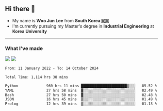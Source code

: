 ## Hi there 👋

- My name is **Woo Jun Lee** from **South Korea 🇰🇷**
- I'm currently pursuing my Master's degree in **Industrial Engineering** at **Korea University**

---

### What I've made

<a href="https://share.streamlit.io/tomtom1103/kuiai_hackathon_2022/main/JL_app.py"><img src="https://img.shields.io/badge/Journey Lee-161B22?style=for-the-badge&logo=streamlit&logoColor=FF4B4B"/></a> <a href="https://jeon-100.github.io/Dangzang/"><img src="https://img.shields.io/badge/당신을 위한 장학금, 당장!-161B22?style=for-the-badge&logo=react&logoColor=#61DAFB"/></a>

<!--START_SECTION:waka-->

```txt
From: 11 January 2022 - To: 14 October 2024

Total Time: 1,114 hrs 38 mins

Python             960 hrs 11 mins █████████████████████▒░░░   85.52 %
YAML               27 hrs 58 mins  ▓░░░░░░░░░░░░░░░░░░░░░░░░   02.49 %
Bash               27 hrs 50 mins  ▓░░░░░░░░░░░░░░░░░░░░░░░░   02.48 %
JSON               16 hrs 45 mins  ▒░░░░░░░░░░░░░░░░░░░░░░░░   01.49 %
Prolog             12 hrs 39 mins  ▒░░░░░░░░░░░░░░░░░░░░░░░░   01.13 %
```

<!--END_SECTION:waka-->
